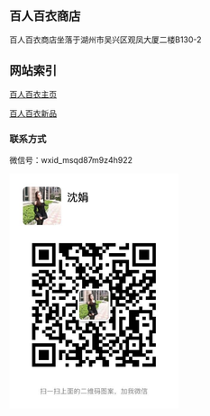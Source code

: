 ## 百人百衣商店

百人百衣商店坐落于湖州市吴兴区观凤大厦二楼B130-2

## 网站索引
[百人百衣主页](https://m.brby.store)

[百人百衣新品](https://new.brby.store)

### 联系方式

微信号：wxid_msqd87m9z4h922

<img src="./img/shenjuan.jpeg" width="300" alt="微信号：wxid_msqd87m9z4h922">
